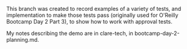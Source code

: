 This branch was created to record examples of a variety of 
tests, and implementation to make those tests pass 
(originally used for O'Reilly Bootcamp Day 2 Part 3),
to show how to work with approval tests.

My notes describing the demo are in clare-tech, 
in bootcamp-day-2-planning.md.